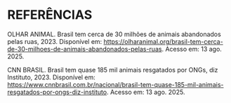 # REFERÊNCIAS

OLHAR ANIMAL. Brasil tem cerca de 30 milhões de animais abandonados pelas ruas, 2023. Disponível em: https://olharanimal.org/brasil-tem-cerca-de-30-milhoes-de-animais-abandonados-pelas-ruas. Acesso em: 13 ago. 2025.

CNN BRASIL. Brasil tem quase 185 mil animais resgatados por ONGs, diz Instituto, 2023. Disponível em: https://www.cnnbrasil.com.br/nacional/brasil-tem-quase-185-mil-animais-resgatados-por-ongs-diz-instituto. Acesso em: 13 ago. 2025.

